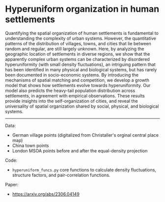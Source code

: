 # Hyperuniform organization in human settlements

Quantifying the spatial organization of human settlements is fundamental to understanding the complexity of urban systems. However, the quantitative patterns of the distribution of villages, towns, and cities that lie between random and regular, are still largely unknown. Here, by analyzing the geographic location of settlements in diverse regions, we show that the apparently complex urban systems can be characterized by disordered hyperuniformity (with small density fluctuations), an intriguing pattern that has been identified in many physical and biological systems, but has rarely been documented in socio-economic systems. By introducing the mechanisms of spatial matching and competition, we develop a growth model that shows how settlements evolve towards hyperuniformity. Our model also predicts the heavy-tail population distribution across settlements, in agreement with empirical observations. These results provide insights into the self-organization of cities, and reveal the universality of spatial organization shared by social, physical, and biological systems.

***

Data:
- German village points (digitalized from Christaller's orginal central place map)
- China town points
- London MSOA points before and after the equal-density projection

Code:
- `hyperuniform_funcs.py` core functions to calculate density fluctuations, structure factors, and pair-correlation functions.

Paper:
- https://arxiv.org/abs/2306.04149
